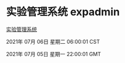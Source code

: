 # 实验管理系统 expadmin
[实验管理系统](http://59.174.26.185:56808/expadmin-782313d2-e1b1-4ea7-932e-3a55e6a1a4d0/)

2021年 07月 06日 星期二 06:00:01 CST

2021年 07月 05日 星期一 22:00:01 GMT
